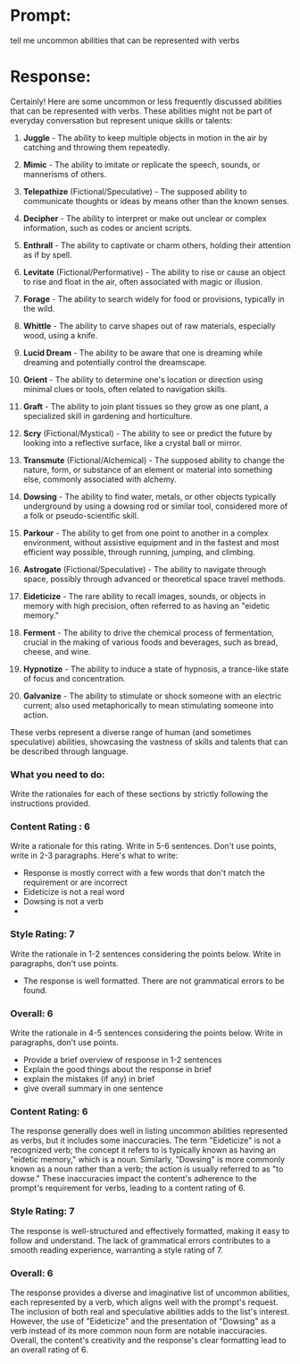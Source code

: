 # Prompt:

tell me uncommon abilities that can be represented with verbs

# Response:
Certainly! Here are some uncommon or less frequently discussed abilities that can be represented with verbs. These abilities might not be part of everyday conversation but represent unique skills or talents:

1. **Juggle** - The ability to keep multiple objects in motion in the air by catching and throwing them repeatedly.
   
2. **Mimic** - The ability to imitate or replicate the speech, sounds, or mannerisms of others.

3. **Telepathize** (Fictional/Speculative) - The supposed ability to communicate thoughts or ideas by means other than the known senses.

4. **Decipher** - The ability to interpret or make out unclear or complex information, such as codes or ancient scripts.

5. **Enthrall** - The ability to captivate or charm others, holding their attention as if by spell.

6. **Levitate** (Fictional/Performative) - The ability to rise or cause an object to rise and float in the air, often associated with magic or illusion.

7. **Forage** - The ability to search widely for food or provisions, typically in the wild.

8. **Whittle** - The ability to carve shapes out of raw materials, especially wood, using a knife.

9. **Lucid Dream** - The ability to be aware that one is dreaming while dreaming and potentially control the dreamscape.

10. **Orient** - The ability to determine one's location or direction using minimal clues or tools, often related to navigation skills.

11. **Graft** - The ability to join plant tissues so they grow as one plant, a specialized skill in gardening and horticulture.

12. **Scry** (Fictional/Mystical) - The ability to see or predict the future by looking into a reflective surface, like a crystal ball or mirror.

13. **Transmute** (Fictional/Alchemical) - The supposed ability to change the nature, form, or substance of an element or material into something else, commonly associated with alchemy.

14. **Dowsing** - The ability to find water, metals, or other objects typically underground by using a dowsing rod or similar tool, considered more of a folk or pseudo-scientific skill.

15. **Parkour** - The ability to get from one point to another in a complex environment, without assistive equipment and in the fastest and most efficient way possible, through running, jumping, and climbing.

16. **Astrogate** (Fictional/Speculative) - The ability to navigate through space, possibly through advanced or theoretical space travel methods.

17. **Eideticize** - The rare ability to recall images, sounds, or objects in memory with high precision, often referred to as having an "eidetic memory."

18. **Ferment** - The ability to drive the chemical process of fermentation, crucial in the making of various foods and beverages, such as bread, cheese, and wine.

19. **Hypnotize** - The ability to induce a state of hypnosis, a trance-like state of focus and concentration.

20. **Galvanize** - The ability to stimulate or shock someone with an electric current; also used metaphorically to mean stimulating someone into action.

These verbs represent a diverse range of human (and sometimes speculative) abilities, showcasing the vastness of skills and talents that can be described through language.


### What you need to do:
Write the rationales for each of these sections by strictly following the instructions provided.


### Content Rating : 6
Write a rationale for this rating. Write in 5-6 sentences. Don't use points, write in 2-3 paragraphs. Here's what to write:
- Response is mostly correct with a few words that don't match the requirement or are incorrect
- Eideticize is not a real word
- Dowsing is not a verb
- 
### Style Rating: 7
Write the rationale in 1-2 sentences considering the points below. Write in paragraphs, don't use points. 
- The response is well formatted. There are not grammatical errors to be found.

### Overall: 6
Write the rationale in 4-5 sentences considering the points below. Write in paragraphs, don't use points. 
- Provide a brief overview of response in 1-2 sentences
- Explain the good things about the response in brief
- explain the mistakes (if any) in brief
- give overall summary in one sentence



### Content Rating: 6
The response generally does well in listing uncommon abilities represented as verbs, but it includes some inaccuracies. The term "Eideticize" is not a recognized verb; the concept it refers to is typically known as having an "eidetic memory," which is a noun. Similarly, "Dowsing" is more commonly known as a noun rather than a verb; the action is usually referred to as "to dowse." These inaccuracies impact the content's adherence to the prompt's requirement for verbs, leading to a content rating of 6.

### Style Rating: 7
The response is well-structured and effectively formatted, making it easy to follow and understand. The lack of grammatical errors contributes to a smooth reading experience, warranting a style rating of 7.

### Overall: 6
The response provides a diverse and imaginative list of uncommon abilities, each represented by a verb, which aligns well with the prompt's request. The inclusion of both real and speculative abilities adds to the list's interest. However, the use of "Eideticize" and the presentation of "Dowsing" as a verb instead of its more common noun form are notable inaccuracies. Overall, the content's creativity and the response's clear formatting lead to an overall rating of 6.
